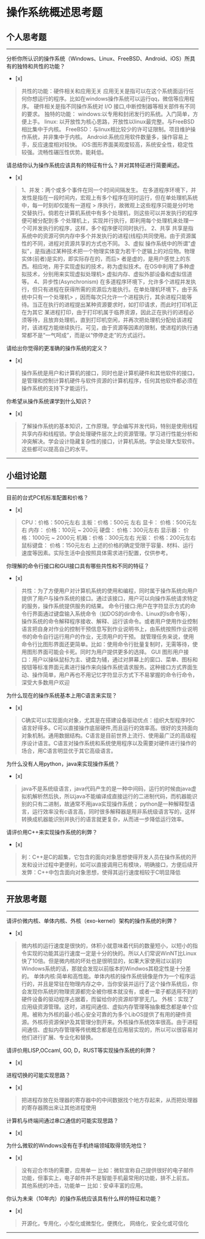 # 操作系统概述思考题

## 个人思考题

---

分析你所认识的操作系统（Windows、Linux、FreeBSD、Android、iOS）所具有的独特和共性的功能？
- [x]  

>  共性的功能：硬件相关和应用无关
>   应用无关是指可以在这个系统面运行任何你想运行的程序。比如在windows操作系统可以运行qq，微信等应用程序。
>   硬件相关是指不同操作系统对 I/O 接口,中断控制器等相关部件有不同的要求。
> 独特的功能：
> windows:以专用和封闭发行的系统。入门简单，方便上手。
> linux: 以开放性为核心思路，开放性以linux最完整。与FreeBSD相比集中于内核。
> FreeBSD：与linux相比较少的许可证限制。项目维护操作系统，并非集中于内核。
> Android:系统应用软件数量多，操作容易上手，反应速度相对较快。
> iOS:图形界面美观度较高，系统安全性，稳定性较强。流畅性碾压性优势。能耗低。

请总结你认为操作系统应该具有的特征有什么？并对其特征进行简要阐述。
- [x]  

>   1、并发：两个或多个事件在同一个时间间隔发生。
>            在多道程序环境下，并发性是指在一段时间内，宏观上有多个程序在同时运行，但在单处理机系统中，每一时刻却仅能有一道程 >       序执行，故微观上这些程序只能是分时地交替执行。倘若在计算机系统中有多个处理机，则这些可以并发执行的程序便可被分配到多
>      个处理机上，实现并行执行，即利用每个处理机来处理一个可并发执行的程序，这样，多个程序便可同时执行。 
>   2、共享
>   共享是指系统中的资源可供内存中多个并发执行的进程(线程)共同使用。由于资源属性的不同，进程对资源共享的方式也不同。
>   3、虚拟
>    操作系统中的所谓"虚拟"，是指通过某种技术把一个物理实体变为若干个逻辑上的对应物。物理实体(前者)是实的，即实际存在的，而后>    者是虚的，是用户感觉上的东西。相应地，用于实现虚拟的技术，称为虚拟技术。在OS中利用了多种虚拟技术，分别用来实现虚拟处理机>    虚拟内存、虚拟外部设备和虚拟信道等。
>   4、异步性(Asynchronism) 
>    在多道程序环境下，允许多个进程并发执行，但只有进程在获得所需的资源后方能执行。在单处理机环境下，由于系统中只有一个处理机>    ，因而每次只允许一个进程执行，其余进程只能等待。当正在执行的进程提出某种资源要求时，如打印请求，而此时打印机正在为其它
>   某进程打印，由于打印机属于临界资源，因此正在执行的进程必须等待，且放弃处理机，直到打印机空闲，并再次把处理机分配给该进程
>   时，该进程方能继续执行。可见，由于资源等因素的限制，使进程的执行通常都不是“一气呵成”，而是以“停停走走”的方式运行。

请给出你觉得的更准确的操作系统的定义？
- [x]  

>   操作系统是用户和计算机的接口，同时也是计算机硬件和其他软件的接口，是管理和控制计算机硬件与软件资源的计算机程序，任何其他软件都必须在操作系统的支持下才能运行。

你希望从操作系统课学到什么知识？
- [x]  

>   了解操作系统的基本知识，工作原理。学会编写并发代码，特别是使用线程共享内存和线程锁。学会处理硬件层次上的资源管理。学习进行性能分析和冲突解决。学会设计隐藏复杂性的接口，计算机系统。学会处理大型软件。这些都可以提高自己的水平。

---

## 小组讨论题

---

目前的台式PC机标准配置和价格？
- [x]  

> CPU：价格：500元左右 主板：价格：500元 左右 显卡： 价格：500元左右 内存： 价格：100元 ~ 200元 硬盘： 价格：300元左右 显示器： 价格：1000元 ~ 2000元 机箱：价格：300元左右 光驱： 价格：200元左右 鼠标键盘： 价格：150元左右 上述的价格的确定受限于容量、材料、运行速度等因素。实际生活中会按照具体需求进行配置，仅供参考。

你理解的命令行接口和GUI接口具有哪些共性和不同的特征？
- [x]  

> 共性：为了方便用户对计算机系统的使用和编程，同时属于操作系统向用户提供了用户与操作系统的接口。通过该接口，用户可以向操作系统请求特定的服务，操作系统提供服务的结果。 命令行接口:用户在字符显示方式的命令行界面通过键盘输入系统命令（如DOS的dir命令、Linux的ls命令等），操作系统的命令解释程序接收、解释、运行该命令。或者用户使用作业控制语言把自身对作业的控制干预信息写到作业说明书上，由系统按照作业说明书的命令自行运行用户的作业，无须用户的干预。 就管理任务来说，使用命令行比图形界面还更简单。比如：使用命令行批量复制时，无需等待，使用图形界面可能会卡死。同时为用户提供更多的选择。 GUI 图形用户接口：用户以操纵鼠标为主、键盘为辅，通过对屏幕上的窗口、菜单、图标和按钮等标准界面元素进行操作来向操作系统请求服务。这种接口方式界面生动、操作简单，用户再也不用记忆字符显示方式下不易掌握的命令行命令，深受大多数用户欢迎


为什么现在的操作系统基本上用C语言来实现？
- [x]  

> C确实可以实现面向对象，尤其是在搭建设备驱动优点：组织大型程序时C语言好得多。C可以直接操作底层硬件,而且运行的效率高。很好的支持面向对象机制。通用数据结构。C语言是目前世界上流行、使用最广泛的高级程序设计语言。C语言对操作系统和系统使用程序以及需要对硬件进行操作的场合，用C语言明显优于其它高级语言。

为什么没有人用python，java来实现操作系统？
- [x]  

>  java不是系统级语言，java代码产生的是一种中间码，运行的时候由java虚拟机解析然后执，所以java不能编译成直接运行的二进制代码，而机器能识别的只有二进制，故通常不用java实现操作系统； python是一种解释型语言，运行效率没有c语言高，同时很多解释器是用非系统级语言写的，这样转换成机器能识别并执行的语言就更复杂，从而进一步降低运行效率。

请评价用C++来实现操作系统的利弊？
- [x]  

>  利：C++是C的超集，它包含的面向对象思想使得开发人员在操作系统的开发和设计过程中更便利，如可以直接调用已有模块，明确接口，方便后续开发弊：C++中包含面向对象思想，使得其运行速度相较于C明显降低

---

## 开放思考题

---

请评价微内核、单体内核、外核（exo-kernel）架构的操作系统的利弊？
- [x]  

>  微内核的运行速度是很快的，体积小就意味着代码的数量短小，以短小的指令实现的功能其运行速度一定是十分的快的。所以人们常说WinNT比Linux快了10倍。但是微内核的坏处也是很明显的，如果大家使用过以前的Windows系统的话，那就会发现以前版本的Windwos其稳定性是十分差的。
>单体内核:简单和高性能。单体内核的操作系统镜像是作为一个程序运行的，并且是常驻在物理内存之中，当你安装并运行了这个操作系统后，你会发现你系统的物理资源都完全被你根本就没有，或者一辈子都适用不到的硬件设备的驱动程序占据着，而留给你的资源却寥寥无几。
>外核：实现了应用级资源管理。这时，进程间通信、虚拟内存管理等抽象概念都是单个应用。被称为外核的最小核心安全可靠的为多个LibOS提供了有用的硬件资源。外核将资源保护及其管理分割开来。外核操作系统效率很高。由于进程间通信、虚拟内存管理等传统概念都是在应用层实现的，所以可以很容易对他们进行扩展、专业化和替换。


请评价用LISP,OCcaml, GO, D，RUST等实现操作系统的利弊？
- [x]  

>  

进程切换的可能实现思路？
- [x]  

>  把进程存放在处理器的寄存器中的中间数据找个地方存起来，从而把处理器的寄存器腾出来让其他进程使用

计算机与终端间通过串口通信的可能实现思路？
- [x]  

>  

为什么微软的Windows没有在手机终端领域取得领先地位？
- [x]  

>  没有迎合市场的需要，应用单一 比如：微软宣称自己提供很好的电子邮件功能，但事实上，电子邮件并不是智能手机最常用的功能，排不上前五。
>  其他系统的冲击，功能单一 比如：安卓丰富的应用。

你认为未来（10年内）的操作系统应该具有什么样的特征和功能？
- [x]  

>  开源化，专用化，小型化或微型化，便携化， 网络化，安全化或可信化

---
